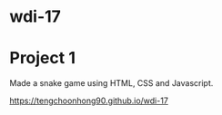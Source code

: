 # wdi-17

Project 1
=========
Made a snake game using HTML, CSS and Javascript.






https://tengchoonhong90.github.io/wdi-17
